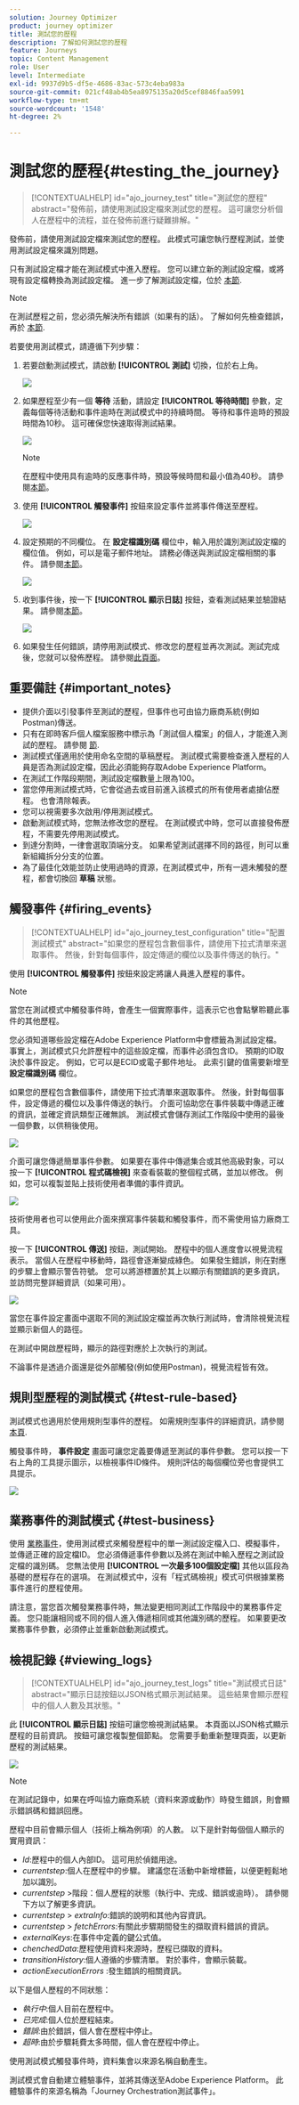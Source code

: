 ```yaml
---
solution: Journey Optimizer
product: journey optimizer
title: 測試您的歷程
description: 了解如何測試您的歷程
feature: Journeys
topic: Content Management
role: User
level: Intermediate
exl-id: 9937d9b5-df5e-4686-83ac-573c4eba983a
source-git-commit: 021cf48ab4b5ea8975135a20d5cef8846faa5991
workflow-type: tm+mt
source-wordcount: '1548'
ht-degree: 2%

---
```


# 測試您的歷程{#testing_the_journey}

>[!CONTEXTUALHELP]
>id="ajo_journey_test"
>title="測試您的歷程"
>abstract="發佈前，請使用測試設定檔來測試您的歷程。 這可讓您分析個人在歷程中的流程，並在發佈前進行疑難排解。"

發佈前，請使用測試設定檔來測試您的歷程。 此模式可讓您執行歷程測試，並使用測試設定檔來識別問題。

只有測試設定檔才能在測試模式中進入歷程。 您可以建立新的測試設定檔，或將現有設定檔轉換為測試設定檔。 進一步了解測試設定檔，位於 [本節](../segment/creating-test-profiles.md).

>[!NOTE]
>
>在測試歷程之前，您必須先解決所有錯誤（如果有的話）。 了解如何先檢查錯誤，再於 [本節](../building-journeys/troubleshooting.md#checking-for-errors-before-testing).

若要使用測試模式，請遵循下列步驟：

1. 若要啟動測試模式，請啟動 **[!UICONTROL 測試]** 切換，位於右上角。

   ![](assets/journeytest1.png)

1. 如果歷程至少有一個 **等待** 活動，請設定 **[!UICONTROL 等待時間]** 參數，定義每個等待活動和事件逾時在測試模式中的持續時間。 等待和事件逾時的預設時間為10秒。 這可確保您快速取得測試結果。

   ![](assets/journeytest_wait.png)

   >[!NOTE]
   >
   >在歷程中使用具有逾時的反應事件時，預設等候時間和最小值為40秒。 請參閱[本節](../building-journeys/reaction-events.md)。

1. 使用 **[!UICONTROL 觸發事件]** 按鈕來設定事件並將事件傳送至歷程。

   ![](assets/journeyuctest1.png)

1. 設定預期的不同欄位。 在 **設定檔識別碼** 欄位中，輸入用於識別測試設定檔的欄位值。 例如，可以是電子郵件地址。 請務必傳送與測試設定檔相關的事件。 請參閱[本節](#firing_events)。

   ![](assets/journeyuctest1-bis.png)

1. 收到事件後，按一下 **[!UICONTROL 顯示日誌]** 按鈕，查看測試結果並驗證結果。 請參閱[本節](#viewing_logs)。

   ![](assets/journeyuctest2.png)

1. 如果發生任何錯誤，請停用測試模式、修改您的歷程並再次測試。測試完成後，您就可以發佈歷程。 請參閱[此頁面](../building-journeys/publishing-the-journey.md)。

## 重要備註 {#important_notes}

* 提供介面以引發事件至測試的歷程，但事件也可由協力廠商系統(例如Postman)傳送。
* 只有在即時客戶個人檔案服務中標示為「測試個人檔案」的個人，才能進入測試的歷程。 請參閱 [節](../segment/creating-test-profiles.md).
* 測試模式僅適用於使用命名空間的草稿歷程。 測試模式需要檢查進入歷程的人員是否為測試設定檔，因此必須能夠存取Adobe Experience Platform。
* 在測試工作階段期間，測試設定檔數量上限為100。
* 當您停用測試模式時，它會從過去或目前進入該模式的所有使用者處搶佔歷程。 也會清除報表。
* 您可以視需要多次啟用/停用測試模式。
* 啟動測試模式時，您無法修改您的歷程。 在測試模式中時，您可以直接發佈歷程，不需要先停用測試模式。
* 到達分割時，一律會選取頂端分支。 如果希望測試選擇不同的路徑，則可以重新組織拆分分支的位置。
* 為了最佳化效能並防止使用過時的資源，在測試模式中，所有一週未觸發的歷程，都會切換回 **草稿** 狀態。

## 觸發事件 {#firing_events}

>[!CONTEXTUALHELP]
>id="ajo_journey_test_configuration"
>title="配置測試模式"
>abstract="如果您的歷程包含數個事件，請使用下拉式清單來選取事件。 然後，針對每個事件，設定傳遞的欄位以及事件傳送的執行。"

使用 **[!UICONTROL 觸發事件]** 按鈕來設定將讓人員進入歷程的事件。

>[!NOTE]
>
>當您在測試模式中觸發事件時，會產生一個實際事件，這表示它也會點擊聆聽此事件的其他歷程。

您必須知道哪些設定檔在Adobe Experience Platform中會標籤為測試設定檔。 事實上，測試模式只允許歷程中的這些設定檔，而事件必須包含ID。 預期的ID取決於事件設定。 例如，它可以是ECID或電子郵件地址。 此索引鍵的值需要新增至 **設定檔識別碼** 欄位。

如果您的歷程包含數個事件，請使用下拉式清單來選取事件。 然後，針對每個事件，設定傳遞的欄位以及事件傳送的執行。 介面可協助您在事件裝載中傳遞正確的資訊，並確定資訊類型正確無誤。 測試模式會儲存測試工作階段中使用的最後一個參數，以供稍後使用。

![](assets/journeytest4.png)

介面可讓您傳遞簡單事件參數。 如果要在事件中傳遞集合或其他高級對象，可以按一下 **[!UICONTROL 程式碼檢視]** 來查看裝載的整個程式碼，並加以修改。 例如，您可以複製並貼上技術使用者準備的事件資訊。

![](assets/journeytest5.png)

技術使用者也可以使用此介面來撰寫事件裝載和觸發事件，而不需使用協力廠商工具。

按一下 **[!UICONTROL 傳送]** 按鈕，測試開始。 歷程中的個人進度會以視覺流程表示。 當個人在歷程中移動時，路徑會逐漸變成綠色。 如果發生錯誤，則在對應的步驟上會顯示警告符號。 您可以將游標置於其上以顯示有關錯誤的更多資訊，並訪問完整詳細資訊（如果可用）。

![](assets/journeytest6.png)

當您在事件設定畫面中選取不同的測試設定檔並再次執行測試時，會清除視覺流程並顯示新個人的路徑。

在測試中開啟歷程時，顯示的路徑對應於上次執行的測試。

不論事件是透過介面還是從外部觸發(例如使用Postman)，視覺流程皆有效。

## 規則型歷程的測試模式 {#test-rule-based}

測試模式也適用於使用規則型事件的歷程。 如需規則型事件的詳細資訊，請參閱 [本頁](../event/about-events.md).

觸發事件時， **事件設定** 畫面可讓您定義要傳遞至測試的事件參數。 您可以按一下右上角的工具提示圖示，以檢視事件ID條件。 規則評估的每個欄位旁也會提供工具提示。

![](assets/jo-event8.png)

## 業務事件的測試模式 {#test-business}

使用 [業務事件](../event/about-events.md)，使用測試模式來觸發歷程中的單一測試設定檔入口、模擬事件，並傳遞正確的設定檔ID。 您必須傳遞事件參數以及將在測試中輸入歷程之測試設定檔的識別碼。 您無法使用 **[!UICONTROL 一次最多100個設定檔]** 其他以區段為基礎的歷程存在的選項。 在測試模式中，沒有「程式碼檢視」模式可供根據業務事件進行的歷程使用。

請注意，當您首次觸發業務事件時，無法變更相同測試工作階段中的業務事件定義。 您只能讓相同或不同的個人進入傳遞相同或其他識別碼的歷程。 如果要更改業務事件參數，必須停止並重新啟動測試模式。

## 檢視記錄 {#viewing_logs}

>[!CONTEXTUALHELP]
>id="ajo_journey_test_logs"
>title="測試模式日誌"
>abstract="顯示日誌按鈕以JSON格式顯示測試結果。 這些結果會顯示歷程中的個人人數及其狀態。"

此 **[!UICONTROL 顯示日誌]** 按鈕可讓您檢視測試結果。 本頁面以JSON格式顯示歷程的目前資訊。 按鈕可讓您複製整個節點。 您需要手動重新整理頁面，以更新歷程的測試結果。

![](assets/journeytest3.png)

>[!NOTE]
>
>在測試記錄中，如果在呼叫協力廠商系統（資料來源或動作）時發生錯誤，則會顯示錯誤碼和錯誤回應。

歷程中目前會顯示個人（技術上稱為例項）的人數。 以下是針對每個個人顯示的實用資訊：

* _Id_:歷程中的個人內部ID。 這可用於偵錯用途。
* _currentstep_:個人在歷程中的步驟。 建議您在活動中新增標籤，以便更輕鬆地加以識別。
* _currentstep_ >階段：個人歷程的狀態（執行中、完成、錯誤或逾時）。 請參閱下方以了解更多資訊。
* _currentstep_ > _extraInfo_:錯誤的說明和其他內容資訊。
* _currentstep_ > _fetchErrors_:有關此步驟期間發生的擷取資料錯誤的資訊。
* _externalKeys_:在事件中定義的鍵公式值。
* _chenchedData_:歷程使用資料來源時，歷程已擷取的資料。
* _transitionHistory_:個人遵循的步驟清單。 對於事件，會顯示裝載。
* _actionExecutionErrors_ :發生錯誤的相關資訊。

以下是個人歷程的不同狀態：

* _執行中_:個人目前在歷程中。
* _已完成_:個人位於歷程結束。
* _錯誤_:由於錯誤，個人會在歷程中停止。
* _超時_:由於步驟耗費太多時間，個人會在歷程中停止。

使用測試模式觸發事件時，資料集會以來源名稱自動產生。

測試模式會自動建立體驗事件，並將其傳送至Adobe Experience Platform。 此體驗事件的來源名稱為「Journey Orchestration測試事件」。


